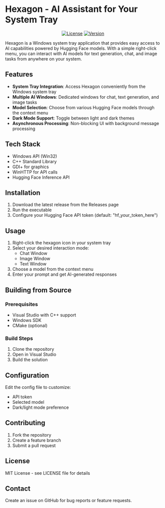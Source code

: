 # Hexagon - AI Assistant for Your System Tray

<p align="center">
  <a href="https://opensource.org/licenses/MIT"><img src="https://img.shields.io/badge/license-MIT-blue.svg" alt="License"></a>
  <a href="https://github.com/HarrisSagiris/Hexagon"><img src="https://img.shields.io/badge/version-1.0.0-blue.svg" alt="Version"></a>
</p>

Hexagon is a Windows system tray application that provides easy access to AI capabilities powered by Hugging Face models. With a simple right-click menu, you can interact with AI models for text generation, chat, and image tasks from anywhere on your system.

## Features

- **System Tray Integration**: Access Hexagon conveniently from the Windows system tray
- **Multiple AI Windows**: Dedicated windows for chat, text generation, and image tasks
- **Model Selection**: Choose from various Hugging Face models through the context menu
- **Dark Mode Support**: Toggle between light and dark themes
- **Asynchronous Processing**: Non-blocking UI with background message processing

## Tech Stack

- Windows API (Win32)
- C++ Standard Library
- GDI+ for graphics
- WinHTTP for API calls
- Hugging Face Inference API

## Installation

1. Download the latest release from the Releases page
2. Run the executable
3. Configure your Hugging Face API token (default: "hf_your_token_here")

## Usage

1. Right-click the hexagon icon in your system tray
2. Select your desired interaction mode:
   - Chat Window
   - Image Window  
   - Text Window
3. Choose a model from the context menu
4. Enter your prompt and get AI-generated responses

## Building from Source

### Prerequisites

- Visual Studio with C++ support
- Windows SDK
- CMake (optional)

### Build Steps

1. Clone the repository
2. Open in Visual Studio 
3. Build the solution

## Configuration

Edit the config file to customize:
- API token
- Selected model
- Dark/light mode preference

## Contributing

1. Fork the repository
2. Create a feature branch
3. Submit a pull request

## License

MIT License - see LICENSE file for details

## Contact

Create an issue on GitHub for bug reports or feature requests.
